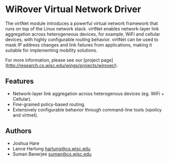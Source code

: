 WiRover Virtual Network Driver
==============================

The virtNet module introduces a powerful virtual network framework that runs on
top of the Linux network stack.  virtNet enables network-layer link aggregation
across heterogeneous devices, for example, WiFi and cellular devices, with
highly configurable routing behavior.  virtNet can be used to mask IP address
changes and link failures from applications, making it suitable for
implementing mobility solutions.

For more information, please see our 
[project page] (http://research.cs.wisc.edu/wings/projects/wirover/).

Features
--------

 * Network-layer link aggregation across heterogenous devices (eg. WiFi + Cellular).
 * Fine-grained policy-based routing.
 * Extensively configurable behavior through command-line tools (vpolicy and virtnet).

Authors
-------

 * Joshua Hare
 * Lance Hartung <hartung@cs.wisc.edu>
 * Suman Banerjee <suman@cs.wisc.edu>

